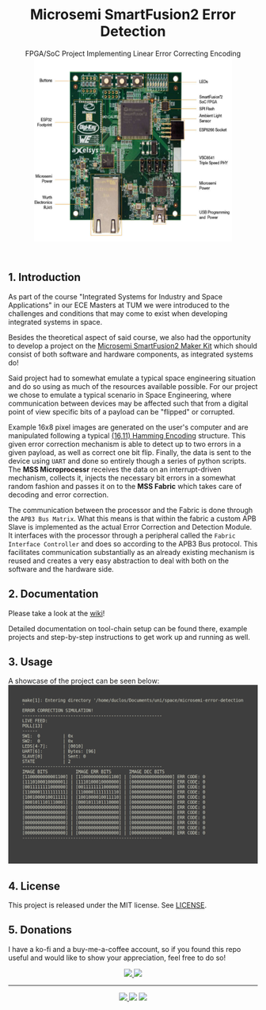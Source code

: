 <h1 align="center">Microsemi SmartFusion2 Error Detection</h1>
<p align="center">
  FPGA/SoC Project Implementing Linear Error Correcting Encoding
  <img src=".github/assets/board_image.png" align="middle" alt="title"
       width="400"
       height="370">
  </center>
</p>
<br>

## 1. Introduction
As part of the course "Integrated Systems for Industry and Space Applications" in our
ECE Masters at TUM we were
introduced to the challenges and conditions that may come to exist when developing
integrated systems in space.

Besides the theoretical aspect of said course, we also had the opportunity to develop
a project on the [Microsemi SmartFusion2 Maker Kit](https://www.microchip.com/en-us/products/fpgas-and-plds/system-on-chip-fpgas/smartfusion-2-fpgas)
which should consist of both software and hardware components, as integrated
systems do!

Said project had to somewhat emulate a typical space engineering situation and do so
using as much of the resources available possible. For our project we chose to emulate
a typical scenario in Space Engineering, where communication between devices may be affected
such that from a digital point of view specific bits of a payload can be "flipped" or corrupted.

Example 16x8 pixel images are generated on the user's computer
and are manipulated following a typical [(16,11) Hamming Encoding](https://en.wikipedia.org/wiki/Hamming_code) structure.
This given error correction mechanism is able to detect up to two errors in a given payload, as well as correct one bit flip. Finally, the data is sent to the device using `UART` and done so entirely though a series of python scripts. The **MSS Microprocessr**  receives the data on an interrupt-driven mechanism, collects it, injects the necessary bit errors in a somewhat random fashion and passes it on to the **MSS Fabric** which takes care of decoding and error correction.

The communication between the processor and the Fabric is done through the `APB3 Bus Matrix`.  What this means is that within the fabric a custom APB Slave is implemented as the actual Error Correction and Detection Module. It interfaces with the processor through a peripheral called the `Fabric Interface Controller` and does so according to the APB3 Bus protocol. This facilitates communication substantially as an already existing mechanism is reused and creates a very easy abstraction to deal with both on the software and the hardware side.

## 2. Documentation
Please take a look at the [wiki](https://github.com/duclos-cavalcanti/microsemi-error-detection/wiki)!

Detailed documentation on tool-chain setup can be found there, example projects and
step-by-step instructions to get work up and running as well.

## 3. Usage
A showcase of the project can be seen below:
![video](.github/assets/demo.gif?)

## 4. License
This project is released under the MIT license. See [LICENSE](LICENSE).

## 5. Donations
I have a ko-fi and a buy-me-a-coffee account, so if you found this repo useful and would like to show your appreciation, feel free to do so!

<p align="center">
<a href="https://ko-fi.com/duclos">
<img src="https://img.shields.io/badge/donation-ko--fi-red.svg">
</a>

<a href="https://www.buymeacoffee.com/danielduclos">
<img src="https://img.shields.io/badge/donation-buy--me--coffee-green.svg">
</a>

</p>

---
<p align="center">
<a href="https://github.com/duclos-cavalcanti/templates/LICENSE">
  <img src="https://img.shields.io/badge/license-MIT-blue.svg" />
</a>
<a>
  <img src="https://img.shields.io/github/languages/code-size/duclos-cavalcanti/microsemi-error-detection.svg" />
</a>
<a>
  <img src="https://img.shields.io/github/commit-activity/m/duclos-cavalcanti/microsemi-error-detection.svg" />
</a>
</p>
